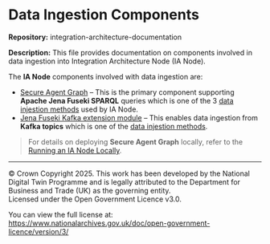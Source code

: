 # Data Ingestion Components
**Repository:** integration-architecture-documentation 

**Description:** This file provides documentation on components involved in data ingestion into Integration Architecture Node (IA Node). 

<!-- SPDX-License-Identifier: OGL-UK-3.0 -->

The **IA Node** components involved with data ingestion are:  
- [Secure Agent Graph](https://github.com/National-Digital-Twin/secure-agent-graph) – This is the primary component supporting **Apache Jena Fuseki SPARQL** queries which is one of the 3 [data injestion methods](./data-ingestion-methods.md) used by IA Node.  
- [Jena Fuseki Kafka extension module](https://github.com/National-Digital-Twin/jena-fuseki-kafka) – This enables data ingestion from **Kafka topics** which is one of the [data injestion methods](./data-ingestion-methods.md).  

> For details on deploying **Secure Agent Graph** locally, refer to the [Running an IA Node Locally](../Deployment/deployment-local.md).  

---

© Crown Copyright 2025. This work has been developed by the National Digital Twin Programme and is legally attributed to the Department for Business and Trade (UK) as the governing entity.  
Licensed under the Open Government Licence v3.0.  

You can view the full license at:  
https://www.nationalarchives.gov.uk/doc/open-government-licence/version/3/
